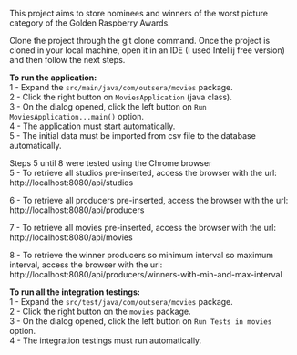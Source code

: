 This project aims to store nominees and winners of the worst picture category of the Golden Raspberry Awards.

Clone the project through the git clone command.
Once the project is cloned in your local machine, open it in an IDE (I used Intellij free version) and then follow the next steps.  

**To run the application:**  
1 - Expand the `src/main/java/com/outsera/movies` package.  
2 - Click the right button on `MoviesApplication` (java class).  
3 - On the dialog opened, click the left button on `Run MoviesApplication...main()` option.  
4 - The application must start automatically.  
5 - The initial data must be imported from csv file to the database automatically.  

Steps 5 until 8 were tested using the Chrome browser  
5 - To retrieve all studios pre-inserted, access the browser with the url:  
http://localhost:8080/api/studios

6 - To retrieve all producers pre-inserted, access the browser with the url:  
http://localhost:8080/api/producers

7 - To retrieve all movies pre-inserted, access the browser with the url:  
http://localhost:8080/api/movies

8 - To retrieve the winner producers so minimum interval so maximum interval, access the browser with the url:  
http://localhost:8080/api/producers/winners-with-min-and-max-interval

**To run all the integration testings:**  
1 - Expand the `src/test/java/com/outsera/movies` package.  
2 - Click the right button on the `movies` package.  
3 - On the dialog opened, click the left button on `Run Tests in movies` option.  
4 - The integration testings must run automatically.